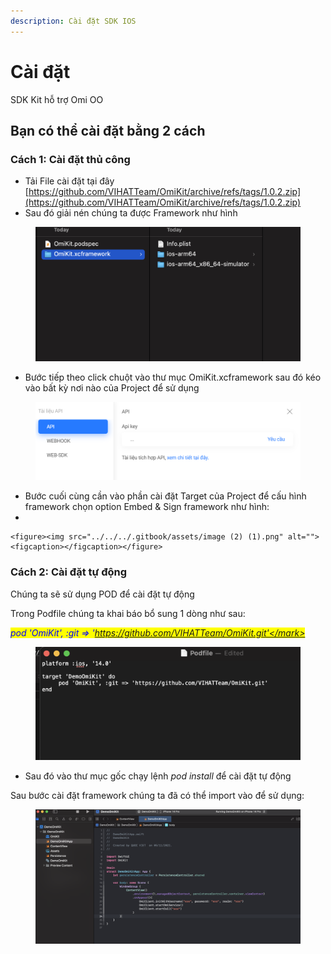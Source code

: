 ```yaml
---
description: Cài đặt SDK IOS
---
```


# Cài đặt

SDK Kit hỗ trợ Omi OO

## Bạn có thể cài đặt bằng 2 cách&#x20;

### Cách 1: Cài đặt thủ công

* Tải  File cài đặt tại đây [https://github.com/VIHATTeam/OmiKit/archive/refs/tags/1.0.2.zip](https://github.com/VIHATTeam/OmiKit/archive/refs/tags/1.0.2.zip)
* Sau đó giải nén chúng ta được Framework như hình

<figure><img src="../../../.gitbook/assets/image (9).png" alt=""><figcaption></figcaption></figure>

* Bước tiếp theo click chuột vào thư mục OmiKit.xcframework sau đó kéo vào bất kỳ nơi nào của Project để sử dụng

<figure><img src="../../../.gitbook/assets/image (1).png" alt=""><figcaption></figcaption></figure>

* Bước cuối cùng cần vào phần cài đặt Target của Project để cấu hình framework chọn option Embed & Sign framework như hình:
*

    <figure><img src="../../../.gitbook/assets/image (2) (1).png" alt=""><figcaption></figcaption></figure>

### Cách 2: Cài đặt tự động

Chúng ta sẽ sử dụng POD để cài đặt tự động&#x20;

Trong Podfile chúng ta khai báo bổ sung 1 dòng như sau:

_<mark style="color:blue;">pod 'OmiKit', :git => 'https://github.com/VIHATTeam/OmiKit.git'</mark>_

<figure><img src="../../../.gitbook/assets/image.png" alt=""><figcaption></figcaption></figure>

* Sau đó vào thư mục gốc chạy lệnh _pod install_ để cài đặt tự động



Sau bước cài đặt framework chúng ta đã có thể import vào để sử dụng:

&#x20;

<figure><img src="../../../.gitbook/assets/image (3).png" alt=""><figcaption></figcaption></figure>
